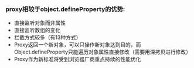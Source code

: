 ### proxy相较于object.defineProperty的优势:
- 直接监听对象而非属性
- 直接监听数组的变化
- 拦截方式较多（有13种方式）
- Proxy返回一个新对象，可以只操作新对象达到目的，而Object.defineProperty只能遍历对象属性直接修改（需要用深拷贝进行修改）
- Proxy作为新标准将受到浏览器厂商重点持续的性能优化